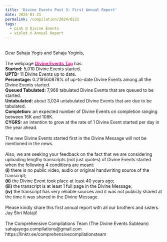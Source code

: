 ```yaml
---
title: 'Divine Events Post 3: First Annual Report'
date: 2024-01-21
permalink: /compilation/2024/0121
tags:
  - pink @ Divine Events
  - violet @ Annual Report
---
```


<p>
<br>
Dear Sahaja Yogis and Sahaja Yoginīs,<br>
<br>
The webpage <a href="https://seven-teams.github.io/tag-events/"> <font color="DeepPink"><b>Divine Events Tag</b></font></a> has:<br>
<b>Started:</b> 5,010 Divine Events started.<br>
<b>UPTD:</b> 11 Divine Events up to date.<br>
<b>Percentage:</b> 0.219560878% of up-to-date Divine Events among all the Divine Events started.<br> 
<b>Queued Tabulated:</b> 7,966 tabulated Divine Events that are queued to be started.<br>
<b>Untabulated:</b> about 3,024 untabulated Divine Events that are due to be tabulated.<br>
<b>Completion:</b> an expected number of Divine Events on completion ranging between 16K and 108K.<br>
<b>CYGRS:</b> an intention to grow at the rate of 1 Divine Event started per day in the year ahead.<br>
<br>
The new Divine Events started first in the Divine Message will not be mentioned in the news.<br>
<br>
Also, we are seeking your feedback on the fact that we are considering uploading lengthy transcripts (not just quotes) of Divine Events started when the following 4 conditions are meant:<br>
<b>(i)</b> there is no public video, audio or original handwriting source of the transcript;<br>
<b>(ii)</b> the Divine Event took place at least 40 years ago;<br>
<b>(iii)</b> the transcript is at least 1 full page in the Divine Message;<br>
<b>(iv)</b> the transcript has very reliable sources and it was not publicly shared at the time it was shared in the Divine Message.<br>
<br>
Please kindly share this first annual report with all our brothers and sisters.<br>
Jay Śhrī Mātājī!<br>
<br>
The Comprehensive Compilations Team (The Divine Events Subteam)<br>
sahajayoga.compilations@gmail.com<br>
https://linktr.ee/comprehensivecompilationsteam<br>
</p>
